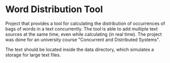 # Word Distribution Tool

Project that provides a tool for calculating the distribution of occurrences of bags of words in a text concurrently. The tool is able to add multiple text sources at the same time, even while calculating (in real time). The project was done for an university course "Concurrent and Distributed Systems".

The text should be located inside the data directory, which simulates a storage for large text files.
